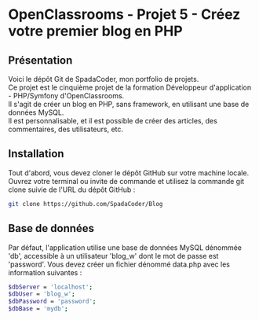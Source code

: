 # OpenClassrooms - Projet 5 - Créez votre premier blog en PHP

## Présentation
Voici le dépôt Git de SpadaCoder, mon portfolio de projets.  
Ce projet est le cinquième projet de la formation Développeur d'application - PHP/Symfony d'OpenClassrooms.  
Il s'agit de créer un blog en PHP, sans framework, en utilisant une base de données MySQL.  
Il est personnalisable, et il est possible de créer des articles, des commentaires, des utilisateurs, etc.

## Installation
Tout d'abord, vous devez cloner le dépôt GitHub sur votre machine locale.
Ouvrez votre terminal ou invite de commande et utilisez la commande git clone suivie de l'URL du dépôt GitHub :
```bash
git clone https://github.com/SpadaCoder/Blog
```

## Base de données
Par défaut, l'application utilise une base de données MySQL dénommée 'db', accessible à un utilisateur 'blog_w' dont le mot de passe est 'password'.
Vous devez créer un fichier dénommé data.php avec les information suivantes :
```bash
$dbServer = 'localhost';
$dbUser = 'blog_w';
$dbPassword = 'password';
$dbBase = 'mydb';
```

